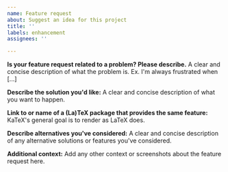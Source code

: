 ```yaml
---
name: Feature request
about: Suggest an idea for this project
title: ''
labels: enhancement
assignees: ''

---
```


**Is your feature request related to a problem? Please describe.**
A clear and concise description of what the problem is. Ex. I'm always frustrated when [...]

**Describe the solution you'd like:**
A clear and concise description of what you want to happen.

**Link to or name of a (La)TeX package that provides the same feature:**
KaTeX's general goal is to render as LaTeX does.

**Describe alternatives you've considered:**
A clear and concise description of any alternative solutions or features you've considered.

**Additional context:**
Add any other context or screenshots about the feature request here.

